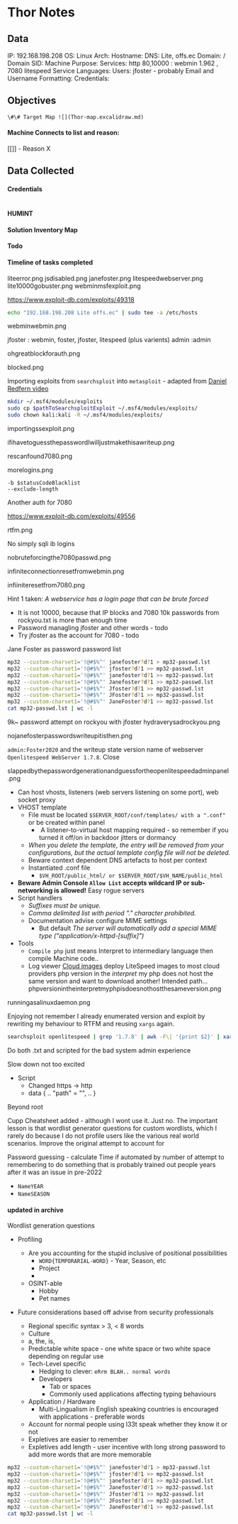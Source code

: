 # Thor Notes

## Data 

IP: 192.168.198.208
OS: Linux
Arch:
Hostname:
DNS: Lite, offs.ec
Domain:  / Domain SID:
Machine Purpose: 
Services: http 80,10000 : webmin 1.962 , 7080 litespeed
Service Languages:
Users: jfoster - probably
Email and Username Formatting:
Credentials:

## Objectives

`\#\# Target Map ![](Thor-map.excalidraw.md)`

#### Machine Connects to list and reason:

[[]] - Reason X

## Data Collected

#### Credentials
```
```

#### HUMINT


#### Solution Inventory Map


#### Todo 


#### Timeline of tasks completed
      

liteerror.png
jsdisabled.png
janefoster.png
litespeedwebserver.png
lite10000gobuster.png
webminmsfexploit.png

https://www.exploit-db.com/exploits/49318

```bash 
echo "192.168.198.208 Lite offs.ec" | sudo tee -a /etc/hosts
```

webminwebmin.png

jfoster : webmin, foster, jfoster, litespeed (plus varients)
admin :admin

ohgreatblockforauth.png

blocked.png

Importing exploits from `searchsploit` into `metasploit` - adapted from [Daniel Redfern video](https://www.youtube.com/watch?v=eWdfr1CcmJc)
```bash
mkdir ~/.msf4/modules/exploits
sudo cp $pathToSearchsploitExploit ~/.msf4/modules/exploits/
sudo chown kali:kali -R ~/.msf4/modules/exploits/
```

importingssexploit.png

ifihavetoguessthepasswordIwilljustmakethisawriteup.png

rescanfound7080.png

morelogins.png

```
-b $statusCodeBlacklist
--exclude-length 
```

Another auth for 7080

https://www.exploit-db.com/exploits/49556


rtfm.png

No simply sqli ib logins

nobruteforcingthe7080passwd.png

infiniteconnectionresetfromwebmin.png

infiiniteresetfrom7080.png

Hint 1 taken: *A webservice has a login page that can be brute forced*

- It is not 10000, because that IP blocks and 7080 10k passwords from rockyou.txt is more than enough time
- Password managling jfoster and other words - todo
- Try jfoster as the account for 7080 - todo

Jane Foster as password password list
```bash
mp32 --custom-charset1='!@#$%^' janefoster?d?1 > mp32-passwd.lst
mp32 --custom-charset1='!@#$%^' jfoster?d?1 >> mp32-passwd.lst
mp32 --custom-charset1='!@#$%^' janefoster?d?1 >> mp32-passwd.lst
mp32 --custom-charset1='!@#$%^' Janefoster?d?1 >> mp32-passwd.lst
mp32 --custom-charset1='!@#$%^' Jfoster?d?1 >> mp32-passwd.lst
mp32 --custom-charset1='!@#$%^' JFoster?d?1 >> mp32-passwd.lst
mp32 --custom-charset1='!@#$%^' JaneFoster?d?1 >> mp32-passwd.lst
cat mp32-passwd.lst | wc -l
```

9k~ password attempt on rockyou with jfoster
hydraverysadrockyou.png

nojanefosterpasswordswriteupitisthen.png

`admin:Foster2020` and the writeup state version name of webserver `Openlitespeed WebServer 1.7.8`. Close 

slappedbythepasswordgenerationandguessfortheopenlitespeedadminpanel.png

- Can host vhosts, listeners (web servers listening on some port), web socket proxy
- VHOST template
	- File must be located `$SERVER_ROOT/conf/templates/ with a ".conf"` or be created within panel
		-  A listener-to-virtual host mapping required - so remember if you turned it off/on in backdoor jitters or dormancy 
	- *When you delete the template, the entry will be removed from your configurations, but the actual template config file will not be deleted.*
	- Beware context dependent DNS artefacts to host per context  
	- Instantiated .conf file
		- `$VH_ROOT/public_html/ or $SERVER_ROOT/$VH_NAME/public_html`
- **Beware Admin Console `Allow List` accepts wildcard IP or sub-networking is allowed!** Easy rogue servers 
-  Script handlers
	- *Suffixes must be unique.*
	- *Comma delimited list with period "." character prohibited.*
	- Documentation advise configure MIME settings 
		- But default *The server will automatically add a special MIME type ("application/x-httpd-[suffix]")*
- Tools
	- `Compile php` just means Interpret to intermediary language then compile Machine code.. 
	- Log viewer
[Cloud images](https://docs.litespeedtech.com/cloud/images/?utm_source=Open&utm_medium=WebAdmin) deploy LiteSpeed images to most cloud providers
php version in the *interpret* my php does not host the same version and want to download another! Intended path...
phpversionintheinterpretmyphpisdoesnothostthesameversion.png

runningasalinuxdaemon.png

Enjoying not remember I already enumerated version and exploit by rewriting my behaviour to RTFM and reusing `xargs` again.
```bash
searchsploit openlitespeed | grep '1.7.8' | awk -F\| '{print $2}' | xargs -I {} searchsploit -m {}
```

Do both .txt and scripted for the bad system admin experience 

Slow down not too excited

- Script
	- Changed https -> http
	- data { .. "path" = "", .. } 

Beyond root

Cupp Cheatsheet added - although I wont use it. Just no. The important lesson is that wordlist generator questions for custom wordlists, which I rarely do because I do not profile users like the various real world scenarios. Improve the original attempt to account for  

Password guessing - calculate Time if automated by number of attempt to remembering to do something that is probably trained out people years after it was an issue in pre-2022
- `NameYEAR`
- `NameSEASON`


#### updated in archive 
Wordlist generation questions
- Profiling
	- Are you accounting for the stupid inclusive of positional possibilities 
		- `WORD{TEMPORARIAL-WORD}` - Year, Season, etc
		- Project 
		- 
	- OSINT-able
		- Hobby
		- Pet names


- Future considerations based off advise from security professionals
	- Regional specific syntax  > 3, < 8 words 
	- Culture 
	- a, the, is, 
	- Predictable white space - one white space or two white space depending on regular use 
	- Tech-Level specific
		- Hedging to clever: `eRrm BLAH.. normal words`
		- Developers 
			- Tab or spaces 
			- Commonly used applications affecting typing behaviours 
	- Application / Hardware
		- Multi-Lingualism in English speaking countries is encouraged with applications - preferable words
	- Account for normal people using l33t speak whether they know it or not 
	- Expletives are easier to remember 
	- Expletives add length - user incentive with long strong password to add more words that are more memorable 

```bash
mp32 --custom-charset1='!@#$%^' janefoster?d?1 > mp32-passwd.lst
mp32 --custom-charset1='!@#$%^' jfoster?d?1 >> mp32-passwd.lst
mp32 --custom-charset1='!@#$%^' janefoster?d?1 >> mp32-passwd.lst
mp32 --custom-charset1='!@#$%^' Janefoster?d?1 >> mp32-passwd.lst
mp32 --custom-charset1='!@#$%^' Jfoster?d?1 >> mp32-passwd.lst
mp32 --custom-charset1='!@#$%^' JFoster?d?1 >> mp32-passwd.lst
mp32 --custom-charset1='!@#$%^' JaneFoster?d?1 >> mp32-passwd.lst
cat mp32-passwd.lst | wc -l
```
